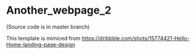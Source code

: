 # Another_webpage_2
(Source code is in master branch)

This template is mimiced from https://dribbble.com/shots/15774421-Hello-Home-landing-page-design
